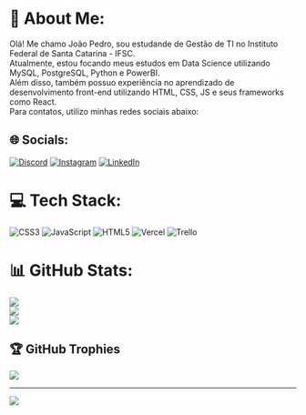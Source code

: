 # 💫 About Me:
Olá! Me chamo João Pedro, sou estudande de Gestão de TI no Instituto Federal de Santa Catarina - IFSC.<br>
Atualmente, estou focando meus estudos em Data Science utilizando MySQL, PostgreSQL, Python e PowerBI.<br>
Além disso, também possuo experiência no aprendizado de desenvolvimento front-end utilizando HTML, CSS, JS e seus frameworks como React. <br>
Para contatos, utilizo minhas redes sociais abaixo:



## 🌐 Socials:
[![Discord](https://img.shields.io/badge/Discord-%237289DA.svg?logo=discord&logoColor=white)](https://discord.gg/juau#2385) [![Instagram](https://img.shields.io/badge/Instagram-%23E4405F.svg?logo=Instagram&logoColor=white)](https://instagram.com/joaopdrozg) [![LinkedIn](https://img.shields.io/badge/LinkedIn-%230077B5.svg?logo=linkedin&logoColor=white)](https://linkedin.com/in/joaopedrogirardello) 

# 💻 Tech Stack:
![CSS3](https://img.shields.io/badge/css3-%231572B6.svg?style=for-the-badge&logo=css3&logoColor=white) ![JavaScript](https://img.shields.io/badge/javascript-%23323330.svg?style=for-the-badge&logo=javascript&logoColor=%23F7DF1E) ![HTML5](https://img.shields.io/badge/html5-%23E34F26.svg?style=for-the-badge&logo=html5&logoColor=white) ![Vercel](https://img.shields.io/badge/vercel-%23000000.svg?style=for-the-badge&logo=vercel&logoColor=white) ![Trello](https://img.shields.io/badge/Trello-%23026AA7.svg?style=for-the-badge&logo=Trello&logoColor=white)
# 📊 GitHub Stats:
![](https://github-readme-stats.vercel.app/api?username=joaopdrozg&theme=dark&hide_border=false&include_all_commits=true&count_private=false)<br/>
![](https://github-readme-streak-stats.herokuapp.com/?user=joaopdrozg&theme=dark&hide_border=false)<br/>
![](https://github-readme-stats.vercel.app/api/top-langs/?username=joaopdrozg&theme=dark&hide_border=false&include_all_commits=true&count_private=false&layout=compact)

## 🏆 GitHub Trophies
![](https://github-profile-trophy.vercel.app/?username=joaopdrozg&theme=radical&no-frame=false&no-bg=true&margin-w=4)

---
[![](https://visitcount.itsvg.in/api?id=joaopdrozg&icon=0&color=0)](https://visitcount.itsvg.in)

<!-- Proudly created with GPRM ( https://gprm.itsvg.in ) -->
